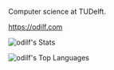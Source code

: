 Computer science at TUDelft.

https://odilf.com


![odilf's Stats](https://github-readme-stats.vercel.app/api?username=odilf&theme=ayu-mirage&show_icons=true&hide_border=true&count_private=true)

![odilf's Top Languages](https://github-readme-stats.vercel.app/api/top-langs/?username=odilf&theme=ayu-mirage&show_icons=true&hide_border=true&layout=compact)
